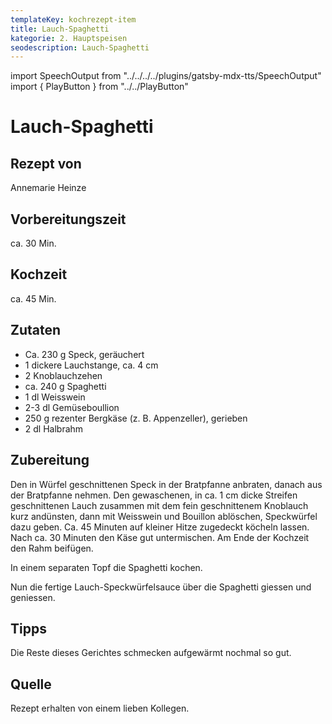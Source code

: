 ```yaml
---
templateKey: kochrezept-item
title: Lauch-Spaghetti
kategorie: 2. Hauptspeisen
seodescription: Lauch-Spaghetti
---
```

import SpeechOutput from "../../../../plugins/gatsby-mdx-tts/SpeechOutput"
import { PlayButton } from "../../PlayButton"

<SpeechOutput id="kochrezept-annemarie-heinze-lauch-spaghetti" customPlayButton={PlayButton}>

# Lauch-Spaghetti

## Rezept von

Annemarie Heinze

## Vorbereitungszeit

ca. 30 Min.

## Kochzeit
 
ca. 45 Min. 

## Zutaten
- Ca. 230 g Speck, geräuchert
- 1 dickere Lauchstange, ca. 4 cm
- 2 Knoblauchzehen
- ca. 240 g Spaghetti
- 1 dl Weisswein
- 2-3 dl Gemüseboullion
- 250 g rezenter Bergkäse (z. B. Appenzeller), gerieben 
- 2 dl Halbrahm 


## Zubereitung
Den in Würfel geschnittenen Speck in der Bratpfanne anbraten, danach aus der Bratpfanne nehmen. Den gewaschenen, in ca. 1 cm dicke Streifen geschnittenen Lauch zusammen mit dem fein geschnittenem Knoblauch kurz andünsten, dann mit Weisswein und Bouillon ablöschen, Speckwürfel dazu geben. Ca. 45 Minuten auf kleiner Hitze zugedeckt köcheln lassen. Nach ca. 30 Minuten den  Käse gut untermischen. Am Ende der Kochzeit den Rahm beifügen. 

In einem separaten Topf die Spaghetti kochen.

Nun die fertige Lauch-Speckwürfelsauce über die Spaghetti giessen und geniessen.

## Tipps
Die Reste dieses Gerichtes schmecken aufgewärmt nochmal so gut. 



## Quelle
Rezept erhalten von einem lieben Kollegen. 

</SpeechOutput>